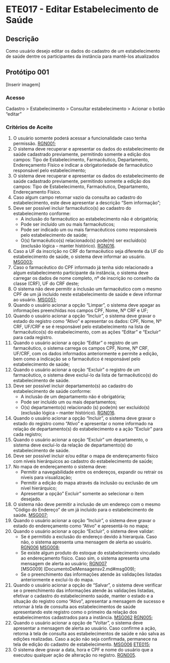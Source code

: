 # ETE017 - Editar Estabelecimento de Saúde

## Descrição
Como usuário desejo editar os dados do cadastro de um estabelecimento de saúde dentre os participantes da instância para mantê-los atualizados 

## Protótipo 001

[Inserir imagem] <!-- ![alt text](../imagens/ete-017-prot-001.png) -->

### Acesso  
Cadastro > Estabelecimento > Consultar estabelecimento > Acionar o botão “editar” 

### Critérios de Aceite 
1. O usuário somente poderá acessar a funcionalidade caso tenha permissão. [RGN001](DocumentoDeRegrasv2.md#rgn001);
2. O sistema deve recuperar e apresentar os dados do estabelecimento de saúde cadastrado previamente, permitindo somente a edição dos campos: Tipo de Estabelecimento, Farmacêutico, Departamento, Endereçamento Físico e indicar a obrigatoriedade de farmacêutico responsável pelo estabelecimento; 
3. O sistema deve recuperar e apresentar os dados do estabelecimento de saúde cadastrado previamente, permitindo somente a edição dos campos: Tipo de Estabelecimento, Farmacêutico, Departamento, Endereçamento Físico.
4. Caso algum campo retornar vazio da consulta ao cadastro do estabelecimento, este deve apresentar a descrição “Sem informação”; 
5. Deve ser possível incluir farmacêutico(s) ao cadastro do estabelecimento conforme:  
      * A inclusão do farmacêutico ao estabelecimento não é obrigatória;   
      * Pode ser incluído um ou mais farmacêuticos;   
      * Pode ser indicado um ou mais farmacêuticos como responsáveis pelo estabelecimento de saúde; 
      * O(s) farmacêutico(s) relacionado(s) pode(m) ser excluído(s) (exclusão lógica – manter histórico). [RGN016](DocumentoDeRegrasv2.md#rgn016).
6. Caso a UF da inscrição no CRF do farmacêutico seja diferente da UF do estabelecimento de saúde, o sistema deve informar ao usuário. [MSG003](DocumentoDeMensagensv2.md#msg003);
7. Caso o farmacêutico do CPF informado já tenha sido relacionado a algum estabelecimento participante da instância, o sistema deve carregar os dados de nome completo, nº de inscrição no conselho da classe (CRF), UF do CRF deste; 
8. O sistema não deve permitir a inclusão um farmacêutico com o mesmo CPF de um já incluído neste estabelecimento de saúde e deve informar ao usuário. [MSG051](DocumentoDeMensagensv2.md#msg051);
9. Quando o usuário acionar a opção “Limpar”, o sistema deve apagar as informações preenchidas nos campos CPF, Nome, Nº CRF e UF; 
10. Quando o usuário acionar a opção “Incluir”, o sistema deve gravar o estado do registro como “Ativo” e apresentar os dados: CPF, Nome, Nº CRF, UF/CRF e se é responsável pelo estabelecimento na lista de farmacêutico(s) do estabelecimento, com as ações “Editar” e “Excluir” para cada registro.  
11. Quando o usuário acionar a opção “Editar” o registro de um farmacêutico, o sistema carrega os campos CPF, Nome, Nº CRF, UF/CRF, com os dados informados anteriormente e permite a edição, bem como a indicação se o farmacêutico é responsável pelo estabelecimento de saúde; 
12. Quando o usuário acionar a opção “Excluir” o registro de um farmacêutico, o sistema deve excluí-lo da lista de farmacêutico(s) do estabelecimento de saúde. 
13. Deve ser possível incluir departamento(s) ao cadastro do estabelecimento de saúde conforme: 
    * A inclusão de um departamento não é obrigatória; 
    * Pode ser incluído um ou mais departamentos; 
    * O(s) departamento(s) relacionado (s) pode(m) ser excluído(s) (exclusão lógica – manter histórico). [RGN016](DocumentoDeRegrasv2.md#rgn016).
14. Quando o usuário acionar a opção “Incluir”, o sistema deve gravar o estado do registro como “Ativo” e apresentar o nome informado na relação de departamento(s) do estabelecimento e a ação “Excluir” para cada registro; 
15. Quando o usuário acionar a opção “Excluir” um departamento, o sistema deve excluí-lo da relação de departamento(s) do estabelecimento de saúde. 
16. Deve ser possível incluir e/ou editar o mapa de endereçamento físico com níveis hierárquicos ao cadastro do estabelecimento de saúde; 
17. No mapa de endereçamento o sistema deve: 
    * Permitir a navegabilidade entre os endereços, expandir ou retrair os níveis para visualização; 
    * Permitir a edição do mapa através da inclusão ou exclusão de um nível hierárquico; 
    * Apresentar a opção” Excluir” somente ao selecionar o item desejado. 
18. O sistema não deve permitir a inclusão de um endereço com o mesmo “Código do Endereço” de um já incluído para o estabelecimento de saúde. [MSG007](DocumentoDeMensagensv2.md#msg007);
19. Quando o usuário acionar a opção “Incluir”, o sistema deve gravar o estado do endereçamento como “Ativo” e apresentá-lo no mapa; 
20. Quando o usuário acionar a opção “Excluir”, o sistema deve validar: 
    * Se é permitido a exclusão do endereço devido à hierarquia. Caso não, o sistema apresenta uma mensagem de alerta ao usuário. [RGN006](DocumentoDeRegrasv2.md#rgn006) [MSG008](DocumentoDeMensagensv2.md#msg008);
    * Se existe algum produto do estoque do estabelecimento vinculado ao endereçamento físico. Caso sim, o sistema apresenta uma mensagem de alerta ao usuário; [RGN007](DocumentoDeRegrasv2.md#rgn007) [MSG009] (DocumentoDeMensagensv2.md#msg009);
    * Se o preenchimento das informações atende às validações listadas anteriormente e excluí-lo do mapa.
21. Quando o usuário acionar a opção de “Salvar”, o sistema deve verificar se o preenchimento das informações atende às validações listadas, efetivar o cadastro do estabelecimento saúde, manter o estado e a situação do registro como “Ativo”, apresentar a mensagem de sucesso e retornar à tela de consulta aos estabelecimentos de saúde apresentando este registro como o primeiro da relação dos estabelecimentos cadastrados para a instância. [MSG062](DocumentoDeMensagensv2.md#msg062) [RGN005](DocumentoDeRegrasv2.md#rgn005);
22. Quando o usuário acionar a opção de “Voltar”, o sistema deve apresentar a mensagem de alerta ao usuário. Caso confirme a ação, retorna à tela de consulta aos estabelecimentos de saúde e não salva as edições realizadas. Caso a ação não seja confirmada, permanece na tela de edição do cadastro de estabelecimento. [MSG006](DocumentoDeMensagensv2.md#msg006) [ETE015](ETE015.md);
23. O sistema deve gravar a data, hora e CPF e nome do usuário que a executou qualquer ação de alteração no registro. [RGN005](DocumentoDeRegrasv2.md#rgn005).
